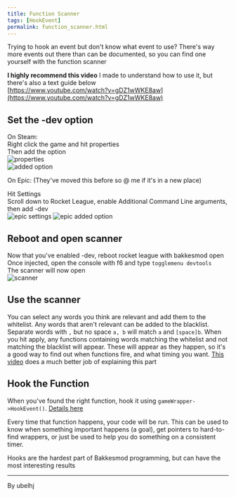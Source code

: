 ```yaml
---
title: Function Scanner
tags: [HookEvent]
permalink: function_scanner.html
---
```


Trying to hook an event but don't know what event to use? There's way more events out there than can be documented, so you can find one yourself with the function scanner

**I highly recommend this video** I made to understand how to use it, but there's also a text guide below  
[https://www.youtube.com/watch?v=gDZ1wWKE8aw](https://www.youtube.com/watch?v=gDZ1wWKE8aw)

## Set the -dev option

On Steam:  
Right click the game and hit properties  
Then add the option  
![properties](https://cdn.discordapp.com/attachments/862084617385672754/862092780369084456/unknown.png)  
![added option](https://media.discordapp.net/attachments/862084617385672754/862092894797955074/unknown.png)

On Epic: (They've moved this before so @ me if it's in a new place)

Hit Settings  
Scroll down to Rocket League, enable Additional Command Line arguments, then add -dev  
![epic settings](https://cdn.discordapp.com/attachments/862084617385672754/862093871483715614/unknown.png)
![epic added option](https://cdn.discordapp.com/attachments/862084617385672754/862093958296895499/unknown.png)

## Reboot and open scanner

Now that you've enabled -dev, reboot rocket league with bakkesmod open  
Once injected, open the console with f6 and type `togglemenu devtools`  
The scanner will now open  
![scanner](https://media.discordapp.net/attachments/448093289137307658/564475718344638464/unknown.png)

## Use the scanner

You can select any words you think are relevant and add them to the whitelist. Any words that aren't relevant can be added to the blacklist. Separate words with `,` but no space `a, b` will match `a` and `[space]b`. When you hit apply, any functions containing words matching the whitelist and not matching the blacklist will appear. These will appear as they happen, so it's a good way to find out when functions fire, and what timing you want. [This video](https://www.youtube.com/watch?v=gDZ1wWKE8aw) does a much better job of explaining this part  

## Hook the Function

When you've found the right function, hook it using `gameWrapper->HookEvent()`. [Details here](code_snippets_using_function_hooks.html)

Every time that function happens, your code will be run. This can be used to know when something important happens (a goal), get pointers to hard-to-find wrappers, or just be used to help you do something on a consistent timer. 

Hooks are the hardest part of Bakkesmod programming, but can have the most interesting results

---
By ubelhj